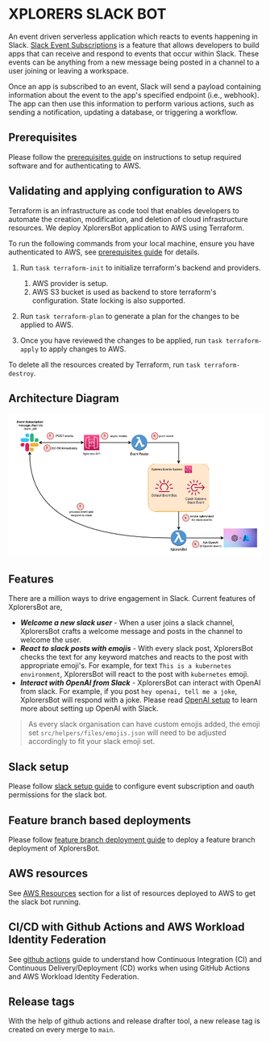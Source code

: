 # XPLORERS SLACK BOT

An event driven serverless application which reacts to events happening in Slack. [Slack Event Subscriptions](https://api.slack.com/events-api) is a feature that allows developers to build apps that can receive and respond to events that occur within Slack. These events can be anything from a new message being posted in a channel to a user joining or leaving a workspace.

Once an app is subscribed to an event, Slack will send a payload containing information about the event to the app's specified endpoint (i.e., webhook). The app can then use this information to perform various actions, such as sending a notification, updating a database, or triggering a workflow.

## Prerequisites

Please follow the [prerequisites guide](docs/prerequisites.md) on instructions to setup required software and for authenticating to AWS.

## Validating and applying configuration to AWS

Terraform is an infrastructure as code tool that enables developers to automate the creation, modification, and deletion of cloud infrastructure resources. We deploy XplorersBot application to AWS using Terraform.

To run the following commands from your local machine, ensure you have authenticated to AWS, see [prerequisites guide](docs/prerequisites.md) for details.

1. Run `task terraform-init` to initialize terraform's backend and providers.
    1. AWS provider is setup.
    2. AWS S3 bucket is used as backend to store terraform's configuration. State locking is also supported.

2. Run `task terraform-plan` to generate a plan for the changes to be applied to AWS.

3. Once you have reviewed the changes to be applied, run `task terraform-apply` to apply changes to AWS.

To delete all the resources created by Terraform, run `task terraform-destroy`.

## Architecture Diagram

![XplorersBot](assets/xplorersbot-architecture.png)

## Features

There are a million ways to drive engagement in Slack. Current features of XplorersBot are,

* ***Welcome a new slack user*** - When a user joins a slack channel, XplorersBot crafts a welcome message and posts in the channel to welcome the user.
* ***React to slack posts with emojis*** - With every slack post, XplorersBot checks the text for any keyword matches and reacts to the post with appropriate emoji's. For example, for text `This is a kubernetes environment`, XplorersBot will react to the post with `kubernetes` emoji.
* ***Interact with OpenAI from Slack*** - XplorersBot can interact with OpenAI from slack. For example, if you post `hey openai, tell me a joke`, XplorersBot will respond with a joke. Please read [OpenAI setup](docs/openai_setup.md) to learn more about setting up OpenAI with Slack.

> As every slack organisation can have custom emojis added, the emoji set `src/helpers/files/emojis.json` will need to be adjusted accordingly to fit your slack emoji set.

## Slack setup

Please follow [slack setup guide](docs/slack_setup.md) to configure event subscription and oauth permissions for the slack bot.

## Feature branch based deployments

Please follow [feature branch deployment guide](docs/feature_branch_deployment.md) to deploy a feature branch deployment of XplorersBot.

## AWS resources

See [AWS Resources](docs/aws_resources.md) section for a list of resources deployed to AWS to get the slack bot running.

## CI/CD with Github Actions and AWS Workload Identity Federation

See [github actions](docs/cd_cd_with_github_actions.md) guide to understand how Continuous Integration (CI) and Continuous Delivery/Deployment (CD) works when using GitHub Actions and AWS Workload Identity Federation.

## Release tags

With the help of github actions and release drafter tool, a new release tag is created on every merge to `main`.
